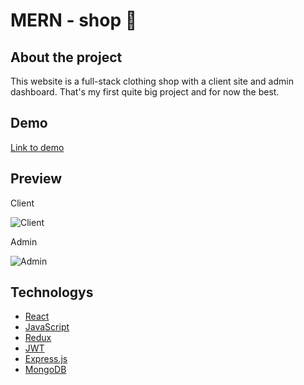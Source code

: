 # MERN - shop 🏪
## About the project

This website is a full-stack clothing shop with a client site and admin dashboard. That's my first quite big project and for now the best.

## Demo
[Link to demo](https://shop-first.herokuapp.com/)

## Preview
Client

![Client](https://imgur.com/pCfWd4s.jpg)

Admin

![Admin](https://imgur.com/CuBQLvA.jpg)

## Technologys
-  [React](https://pl.reactjs.org)
-  [JavaScript](https://developer.mozilla.org/pl/docs/Web/JavaScript)
-  [Redux](https://redux.js.org)
-  [JWT](https://jwt.io)
-  [Express.js](https://expressjs.com)
-  [MongoDB](https://www.mongodb.com)
